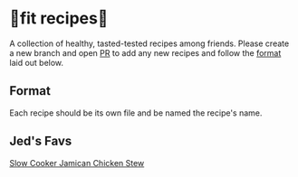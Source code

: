 # 🥦fit recipes🥦

A collection of healthy, tasted-tested recipes among friends. Please create a new branch and open [PR](https://github.com/jrmeier/fit-recipes/compare) to add any new recipes and follow the [format](format) laid out below.

## Format

Each recipe should be its own file and be named the recipe's name.


## Jed's Favs
[Slow Cooker Jamican Chicken Stew](SlowCookerJamicanChickenStew.md)

